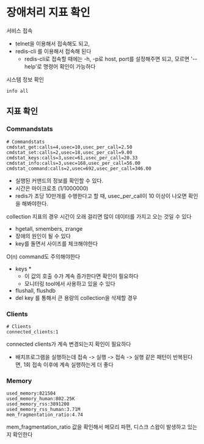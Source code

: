 # 장애처리 지표 확인
서비스 접속
- telnet을 이용해서 접속해도 되고, 
- redis-cli 를 이용해서 접속해 된다
   - redis-cli로 접속할 때에는 -h, -p로 host, port를 설정해주면 되고, 모르면 '--help'로 명령어 확인이 가능하다

시스템 정보 확인
```
info all
```

## 지표 확인
### Commandstats
```
# Commandstats
cmdstat_get:calls=4,usec=10,usec_per_call=2.50
cmdstat_set:calls=2,usec=18,usec_per_call=9.00
cmdstat_keys:calls=3,usec=61,usec_per_call=20.33
cmdstat_info:calls=3,usec=168,usec_per_call=56.00
cmdstat_command:calls=2,usec=692,usec_per_call=346.00
```
- 실행된 커맨드의 정보를 확인할 수 있다.
- 시간은 마이크로초 (1/1000000)
- redis가 초당 10만개를 수행한다고 할 때, usec_per_call이 10 이상이 나오면 확인을 해봐야한다. 

collection 지표의 경우 시간이 오래 걸리면 많이 데이터를 가지고 오는 것일 수 있다
- hgetall, smembers, zrange
- 장애의 원인이 될 수 있다
- key를 돌면서 사이즈를 체크해야한다

O(n) command도 주의해야한다
- keys * 
   - 이 값의 호출 수가 계속 증가한다면 확인이 필요하다
   - 모니터링 tool에서 사용하고 있을 수 있다
- flushall, flushdb
- del key 를 통해서 큰 용량의 collection을 삭제할 경우

### Clients
```
# Clients
connected_clients:1
```
connected clients가 계속 변경되는지 확인이 필요하다
- 배치프로그램을 실행하는데 접속 -> 실행 -> 접속 -> 실행 같은 패턴이 반복된다면, 1회 접속 이후에 계속 실행하는게 더 좋다

### Memory
```
used_memory:821504
used_memory_human:802.25K
used_memory_rss:3891200
used_memory_rss_human:3.71M
mem_fragmentation_ratio:4.74
```
mem_fragmentation_ratio 값을 확인해서 메모리 파편, 디스크 스왑이 발생하고 있는지 확인한다

